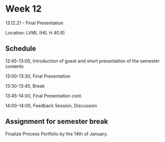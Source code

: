 # Week 12

13.12.21 - Final Presentation

Location: LVML (HIL H 40.8)

## Schedule
12:45-13:00, Introduction of guest and short presentation of the semester contents

13:00-13:30, Final Presentation

13:30-13:45, Break

13:45-14:00, Final Presentation cont.

14:00-14:00, Feedback Session, Discussion

## Assignment for semester break
Finalize Process Portfolio by the 14th of January.











